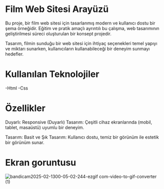 # Film Web Sitesi Arayüzü
Bu proje, bir film web sitesi için tasarlanmış modern ve kullanıcı dostu bir şema örneğidir. Eğitim ve pratik amaçlı ayrıntılı bu çalışma, web tasarımının geliştirilmesi süreci oluşturulan bir konsept projedir.

Tasarım, filmin sunduğu bir web sitesi için ihtiyaç seçenekleri temel yapıyı ve miktarı sunarken, kullanıcıların kullanabileceği bir deneyim sunmayı hedefler.

# Kullanılan Teknolojiler
-Html -Css

# Özellikler
Duyarlı:
Responsive (Duyarlı) Tasarım: Çeşitli cihaz ekranlarında (mobil, tablet, masaüstü) uyumlu bir deneyim.

Tasarım:
Basit ve Şık Tasarım: Kullanıcı dostu, temiz bir görünüm ile estetik bir görünüm sunar.






# Ekran goruntusu
![bandicam2025-02-1300-05-02-244-ezgif com-video-to-gif-converter (1)](https://github.com/user-attachments/assets/ddf7be2e-4fb1-4420-8827-007bb71c517e)
